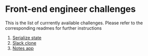 Front-end engineer challenges
=============================
This is the list of currrently available challenges. Please refer to the
corresponding readmes for further instructions

1. [Serialize state](https://github.com/NFLabs/front-end-challenge/tree/master/serialize-state)
2. [Slack clone](https://github.com/NFLabs/front-end-challenge/tree/master/slack-clone)
3. [Notes app](https://github.com/ZEPL/front-end-challenge/tree/master/notes-app)
